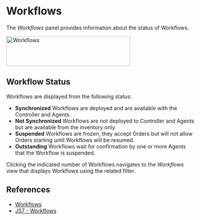 # Workflows

The *Workflows* panel provides information about the status of Workflows.

<img src="assets/help-files/images/dashboard-workflows.png" alt="Workflows" width="330" height="80" />

## Workflow Status

Workflows are displayed from the following status:

- **Synchronized** Workflows are deployed and are available with the Controller and Agents.
- **Not Synchronized** Workflows are not deployed to Controller and Agents but are available from the inventory only.
- **Suspended** Workflows are frozen, they accept Orders but will not allow Orders starting until Workflows will be resumed.
- **Outstanding** Workflows wait for confirmation by one or more Agents that the Workflow is suspended.

Clicking the indicated number of Workflows navigates to the *Workflows* view that displays Workflows using the related filter.

## References

- [Workflows](/workflows)
- [JS7 - Workflows](https://kb.sos-berlin.com/display/JS7/JS7+-+Workflows)

